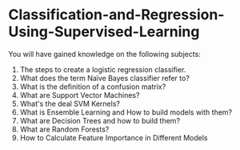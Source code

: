 # Classification-and-Regression-Using-Supervised-Learning

You will have gained knowledge on the following subjects:
1. The steps to create a logistic regression classifier.
2. What does the term Naïve Bayes classifier refer to?
3. What is the definition of a confusion matrix?
4. What are Support Vector Machines?
5. What's the deal SVM Kernels?
6. What is Ensemble Learning and How to build models with them?
7. What are Decision Trees and how to build them?
8. What are Random Forests?
9. How to Calculate Feature Importance in Different Models
